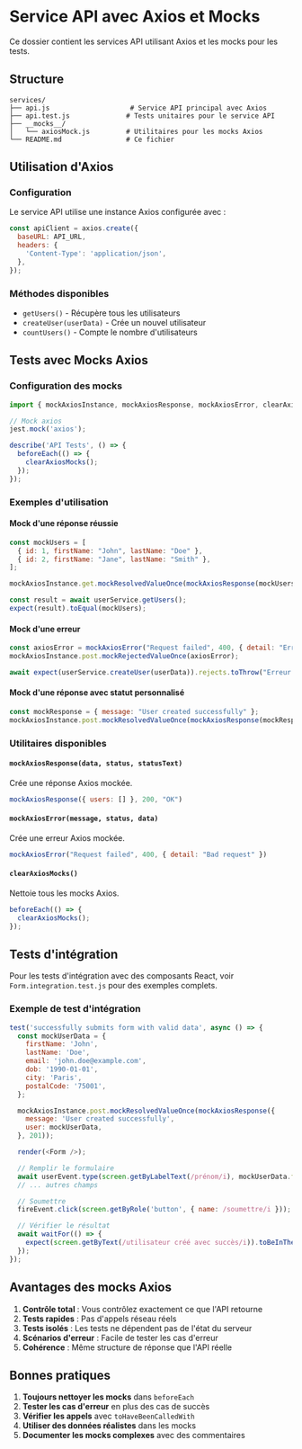 # Service API avec Axios et Mocks

Ce dossier contient les services API utilisant Axios et les mocks pour les tests.

## Structure

```
services/
├── api.js                    # Service API principal avec Axios
├── api.test.js              # Tests unitaires pour le service API
├── __mocks__/
│   └── axiosMock.js         # Utilitaires pour les mocks Axios
└── README.md                # Ce fichier
```

## Utilisation d'Axios

### Configuration

Le service API utilise une instance Axios configurée avec :

```javascript
const apiClient = axios.create({
  baseURL: API_URL,
  headers: {
    'Content-Type': 'application/json',
  },
});
```

### Méthodes disponibles

- `getUsers()` - Récupère tous les utilisateurs
- `createUser(userData)` - Crée un nouvel utilisateur
- `countUsers()` - Compte le nombre d'utilisateurs

## Tests avec Mocks Axios

### Configuration des mocks

```javascript
import { mockAxiosInstance, mockAxiosResponse, mockAxiosError, clearAxiosMocks } from './__mocks__/axiosMock';

// Mock axios
jest.mock('axios');

describe('API Tests', () => {
  beforeEach(() => {
    clearAxiosMocks();
  });
});
```

### Exemples d'utilisation

#### Mock d'une réponse réussie

```javascript
const mockUsers = [
  { id: 1, firstName: "John", lastName: "Doe" },
  { id: 2, firstName: "Jane", lastName: "Smith" },
];

mockAxiosInstance.get.mockResolvedValueOnce(mockAxiosResponse(mockUsers));

const result = await userService.getUsers();
expect(result).toEqual(mockUsers);
```

#### Mock d'une erreur

```javascript
const axiosError = mockAxiosError("Request failed", 400, { detail: "Erreur API" });
mockAxiosInstance.post.mockRejectedValueOnce(axiosError);

await expect(userService.createUser(userData)).rejects.toThrow("Erreur API");
```

#### Mock d'une réponse avec statut personnalisé

```javascript
const mockResponse = { message: "User created successfully" };
mockAxiosInstance.post.mockResolvedValueOnce(mockAxiosResponse(mockResponse, 201, "Created"));
```

### Utilitaires disponibles

#### `mockAxiosResponse(data, status, statusText)`
Crée une réponse Axios mockée.

```javascript
mockAxiosResponse({ users: [] }, 200, "OK")
```

#### `mockAxiosError(message, status, data)`
Crée une erreur Axios mockée.

```javascript
mockAxiosError("Request failed", 400, { detail: "Bad request" })
```

#### `clearAxiosMocks()`
Nettoie tous les mocks Axios.

```javascript
beforeEach(() => {
  clearAxiosMocks();
});
```

## Tests d'intégration

Pour les tests d'intégration avec des composants React, voir `Form.integration.test.js` pour des exemples complets.

### Exemple de test d'intégration

```javascript
test('successfully submits form with valid data', async () => {
  const mockUserData = {
    firstName: 'John',
    lastName: 'Doe',
    email: 'john.doe@example.com',
    dob: '1990-01-01',
    city: 'Paris',
    postalCode: '75001',
  };

  mockAxiosInstance.post.mockResolvedValueOnce(mockAxiosResponse({
    message: 'User created successfully',
    user: mockUserData,
  }, 201));

  render(<Form />);

  // Remplir le formulaire
  await userEvent.type(screen.getByLabelText(/prénom/i), mockUserData.firstName);
  // ... autres champs

  // Soumettre
  fireEvent.click(screen.getByRole('button', { name: /soumettre/i }));

  // Vérifier le résultat
  await waitFor(() => {
    expect(screen.getByText(/utilisateur créé avec succès/i)).toBeInTheDocument();
  });
});
```

## Avantages des mocks Axios

1. **Contrôle total** : Vous contrôlez exactement ce que l'API retourne
2. **Tests rapides** : Pas d'appels réseau réels
3. **Tests isolés** : Les tests ne dépendent pas de l'état du serveur
4. **Scénarios d'erreur** : Facile de tester les cas d'erreur
5. **Cohérence** : Même structure de réponse que l'API réelle

## Bonnes pratiques

1. **Toujours nettoyer les mocks** dans `beforeEach`
2. **Tester les cas d'erreur** en plus des cas de succès
3. **Vérifier les appels** avec `toHaveBeenCalledWith`
4. **Utiliser des données réalistes** dans les mocks
5. **Documenter les mocks complexes** avec des commentaires 